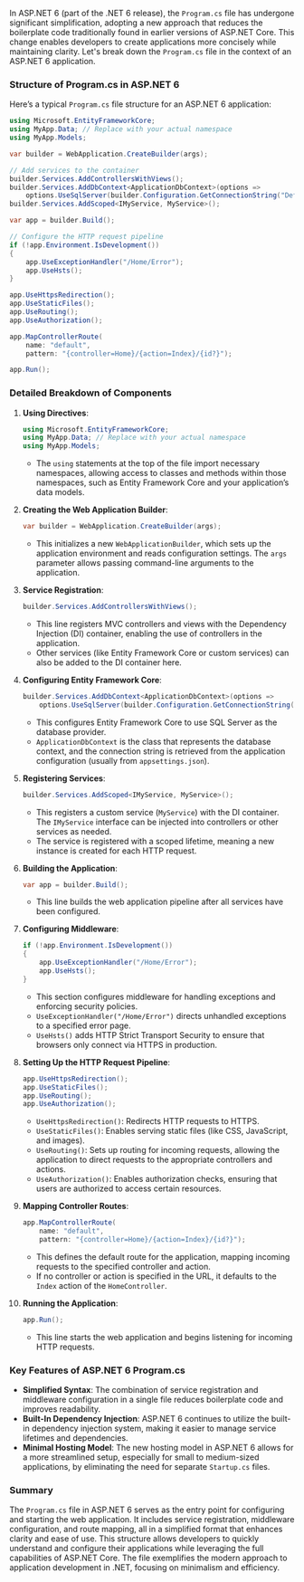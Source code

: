 In ASP.NET 6 (part of the .NET 6 release), the `Program.cs` file has undergone significant simplification, adopting a new approach that reduces the boilerplate code traditionally found in earlier versions of ASP.NET Core. This change enables developers to create applications more concisely while maintaining clarity. Let's break down the `Program.cs` file in the context of an ASP.NET 6 application.

### **Structure of Program.cs in ASP.NET 6**

Here’s a typical `Program.cs` file structure for an ASP.NET 6 application:

```csharp
using Microsoft.EntityFrameworkCore;
using MyApp.Data; // Replace with your actual namespace
using MyApp.Models;

var builder = WebApplication.CreateBuilder(args);

// Add services to the container
builder.Services.AddControllersWithViews();
builder.Services.AddDbContext<ApplicationDbContext>(options =>
    options.UseSqlServer(builder.Configuration.GetConnectionString("DefaultConnection")));
builder.Services.AddScoped<IMyService, MyService>();

var app = builder.Build();

// Configure the HTTP request pipeline
if (!app.Environment.IsDevelopment())
{
    app.UseExceptionHandler("/Home/Error");
    app.UseHsts();
}

app.UseHttpsRedirection();
app.UseStaticFiles();
app.UseRouting();
app.UseAuthorization();

app.MapControllerRoute(
    name: "default",
    pattern: "{controller=Home}/{action=Index}/{id?}");

app.Run();
```

### **Detailed Breakdown of Components**

1. **Using Directives**:
   ```csharp
   using Microsoft.EntityFrameworkCore;
   using MyApp.Data; // Replace with your actual namespace
   using MyApp.Models;
   ```
   - The `using` statements at the top of the file import necessary namespaces, allowing access to classes and methods within those namespaces, such as Entity Framework Core and your application’s data models.

2. **Creating the Web Application Builder**:
   ```csharp
   var builder = WebApplication.CreateBuilder(args);
   ```
   - This initializes a new `WebApplicationBuilder`, which sets up the application environment and reads configuration settings. The `args` parameter allows passing command-line arguments to the application.

3. **Service Registration**:
   ```csharp
   builder.Services.AddControllersWithViews();
   ```
   - This line registers MVC controllers and views with the Dependency Injection (DI) container, enabling the use of controllers in the application.
   - Other services (like Entity Framework Core or custom services) can also be added to the DI container here.

4. **Configuring Entity Framework Core**:
   ```csharp
   builder.Services.AddDbContext<ApplicationDbContext>(options =>
       options.UseSqlServer(builder.Configuration.GetConnectionString("DefaultConnection")));
   ```
   - This configures Entity Framework Core to use SQL Server as the database provider.
   - `ApplicationDbContext` is the class that represents the database context, and the connection string is retrieved from the application configuration (usually from `appsettings.json`).

5. **Registering Services**:
   ```csharp
   builder.Services.AddScoped<IMyService, MyService>();
   ```
   - This registers a custom service (`MyService`) with the DI container. The `IMyService` interface can be injected into controllers or other services as needed.
   - The service is registered with a scoped lifetime, meaning a new instance is created for each HTTP request.

6. **Building the Application**:
   ```csharp
   var app = builder.Build();
   ```
   - This line builds the web application pipeline after all services have been configured.

7. **Configuring Middleware**:
   ```csharp
   if (!app.Environment.IsDevelopment())
   {
       app.UseExceptionHandler("/Home/Error");
       app.UseHsts();
   }
   ```
   - This section configures middleware for handling exceptions and enforcing security policies.
   - `UseExceptionHandler("/Home/Error")` directs unhandled exceptions to a specified error page.
   - `UseHsts()` adds HTTP Strict Transport Security to ensure that browsers only connect via HTTPS in production.

8. **Setting Up the HTTP Request Pipeline**:
   ```csharp
   app.UseHttpsRedirection();
   app.UseStaticFiles();
   app.UseRouting();
   app.UseAuthorization();
   ```
   - `UseHttpsRedirection()`: Redirects HTTP requests to HTTPS.
   - `UseStaticFiles()`: Enables serving static files (like CSS, JavaScript, and images).
   - `UseRouting()`: Sets up routing for incoming requests, allowing the application to direct requests to the appropriate controllers and actions.
   - `UseAuthorization()`: Enables authorization checks, ensuring that users are authorized to access certain resources.

9. **Mapping Controller Routes**:
   ```csharp
   app.MapControllerRoute(
       name: "default",
       pattern: "{controller=Home}/{action=Index}/{id?}");
   ```
   - This defines the default route for the application, mapping incoming requests to the specified controller and action.
   - If no controller or action is specified in the URL, it defaults to the `Index` action of the `HomeController`.

10. **Running the Application**:
    ```csharp
    app.Run();
    ```
    - This line starts the web application and begins listening for incoming HTTP requests.

### **Key Features of ASP.NET 6 Program.cs**

- **Simplified Syntax**: The combination of service registration and middleware configuration in a single file reduces boilerplate code and improves readability.
- **Built-In Dependency Injection**: ASP.NET 6 continues to utilize the built-in dependency injection system, making it easier to manage service lifetimes and dependencies.
- **Minimal Hosting Model**: The new hosting model in ASP.NET 6 allows for a more streamlined setup, especially for small to medium-sized applications, by eliminating the need for separate `Startup.cs` files.

### **Summary**

The `Program.cs` file in ASP.NET 6 serves as the entry point for configuring and starting the web application. It includes service registration, middleware configuration, and route mapping, all in a simplified format that enhances clarity and ease of use. This structure allows developers to quickly understand and configure their applications while leveraging the full capabilities of ASP.NET Core. The file exemplifies the modern approach to application development in .NET, focusing on minimalism and efficiency.